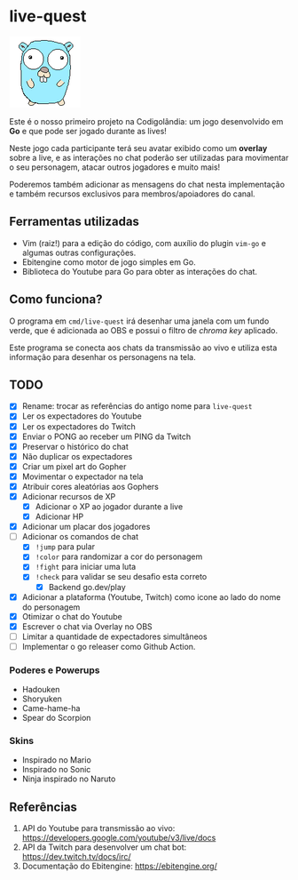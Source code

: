 # live-quest

![Gopher](assets/img/gopher_standing.gif)

Este é o nosso primeiro projeto na Codigolândia: um jogo desenvolvido em **Go**
e que pode ser jogado durante as lives!

Neste jogo cada participante terá seu avatar exibido como um **overlay** sobre
a live, e as interações no chat poderão ser utilizadas para movimentar o seu
personagem, atacar outros jogadores e muito mais!

Poderemos também adicionar as mensagens do chat nesta implementação e também
recursos exclusivos para membros/apoiadores do canal.

## Ferramentas utilizadas

* Vim (raiz!) para a edição do código, com auxílio do plugin `vim-go` e algumas
  outras configurações.
* Ebitengine como motor de jogo simples em Go.
* Biblioteca do Youtube para Go para obter as interações do chat.

## Como funciona?

O programa em `cmd/live-quest` irá desenhar uma janela com um fundo verde,
que é adicionada ao OBS e possui o filtro de *chroma key* aplicado.

Este programa se conecta aos chats da transmissão ao vivo e utiliza esta
informação para desenhar os personagens
na tela.

## TODO

- [x] Rename: trocar as referências do antigo nome para `live-quest`
- [x] Ler os expectadores do Youtube
- [x] Ler os expectadores do Twitch
- [x] Enviar o PONG ao receber um PING da Twitch
- [x] Preservar o histórico do chat
- [x] Não duplicar os expectadores
- [x] Criar um pixel art do Gopher
- [x] Movimentar o expectador na tela
- [x] Atribuir cores aleatórias aos Gophers
- [x] Adicionar recursos de XP
  - [x] Adicionar o XP ao jogador durante a live
  - [x] Adicionar HP
- [x] Adicionar um placar dos jogadores
- [ ] Adicionar os comandos de chat
  - [x] `!jump` para pular
  - [x] `!color` para randomizar a cor do personagem
  - [x] `!fight` para iniciar uma luta
  - [x] `!check` para validar se seu desafio esta correto
    - [x] Backend go.dev/play
- [x] Adicionar a plataforma (Youtube, Twitch) como icone ao lado do nome do personagem
- [x] Otimizar o chat do Youtube
- [x] Escrever o chat via Overlay no OBS
- [ ] Limitar a quantidade de expectadores simultâneos
- [ ] Implementar o go releaser como Github Action.

### Poderes e Powerups

- Hadouken
- Shoryuken
- Came-hame-ha
- Spear do Scorpion

### Skins

- Inspirado no Mario
- Inspirado no Sonic
- Ninja inspirado no Naruto

## Referências

1. API do Youtube para transmissão ao vivo: https://developers.google.com/youtube/v3/live/docs
2. API da Twitch para desenvolver um chat bot: https://dev.twitch.tv/docs/irc/
3. Documentação do Ebitengine: https://ebitengine.org/
